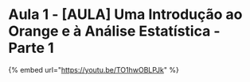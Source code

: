 # Aula 1 - \[AULA] Uma Introdução ao Orange e à Análise Estatística - Parte 1

{% embed url="https://youtu.be/TO1hwOBLPJk" %}

